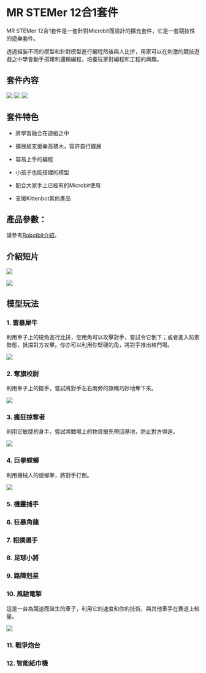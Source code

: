 # MR STEMer 12合1套件

MR STEMer 12合1套件是一套針對Microbit而設計的擴充套件，它是一套競技性的遊樂套件。

透過組裝不同的模型和針對模型進行編程然後與人比拼，用家可以在刺激的競技遊戲之中學會動手搭建和邏輯編程，培養玩家對編程和工程的興趣。



## 套件內容

![](images/sumo0_1.png)
![](images/sumo0_2.png)
![](images/sumo0_3.png) 

## 套件特色

- 將學習融合在遊戲之中

- 擴展板支援樂高積木，容許自行擴展

- 容易上手的編程

- 小孩子也能搭建的模型

- 配合大家手上已經有的Microbit使用

- 支援Kittenbot其他產品

## 產品參數：

請參考[Robotbit介紹]()。

## 介紹短片

[![](images/1.png)](https://www.youtube.com/watch?v=jweirmsULfs&feature=youtu.be)

[![](images/3.png)](https://www.youtube.com/watch?v=s-2cRY5CWXo&feature=youtu.be)

## 模型玩法

### 1. 雷暴犀牛

利用車子上的硬角進行比拼，您用角可以攻擊對手，嘗試令它倒下；或者進入防禦勢態，抵擋對方攻擊。你亦可以利用你堅硬的角，將對手推出格鬥場。

![](images/rhino.png)

### 2. 奪旗校尉

利用車子上的擺手，嘗試將對手左右兩旁的旗幟巧妙地奪下來。

![](images/flag.png)

### 3. 瘋狂掠奪者

利用它敏捷的身手，嘗試將戰場上的物資搶先帶回基地，防止對方得逞。

![](images/transport.png)

### 4. 巨拳螳螂

利用機械人的螳螂拳，將對手打倒。

![](images/mantis.png)

### 5. 機靈捕手

### 6. 狂暴角龍

### 7. 相撲選手

### 8. 足球小將

### 9. 路障剋星

### 10. 風馳電掣

這是一台為競速而誕生的車子，利用它的速度和你的技術，與其他車手在賽道上較量。

![](images/speed.png)

### 11. 戰爭炮台

### 12. 智能紙巾機